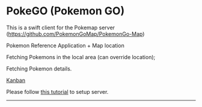 # PokeGO (Pokemon GO)

This is a swift client for the Pokemap server (https://github.com/PokemonGoMap/PokemonGo-Map)

Pokemon Reference Application + Map location

Fetching Pokemons in the local area (can override location);

Fetching Pokemon details.

[Kanban][1]

[1]: https://tree.taiga.io/project/ignotusverum-pokemon-go-consumer/kanban

Please follow [this tutorial][2] to setup server.

[2]: https://pgm.readthedocs.io/en/develop

---
